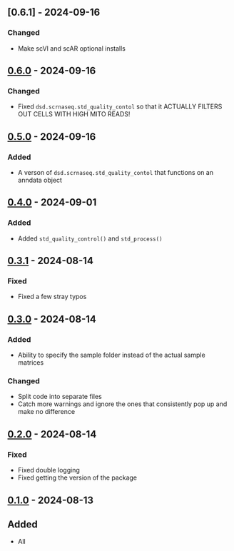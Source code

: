 ## [0.6.1] - 2024-09-16

### Changed

- Make scVI and scAR optional installs

## [0.6.0] - 2024-09-16

### Changed

- Fixed `dsd.scrnaseq.std_quality_contol` so that it ACTUALLY FILTERS OUT CELLS WITH HIGH MITO READS!

## [0.5.0] - 2024-09-16

### Added

- A verson of `dsd.scrnaseq.std_quality_contol` that functions on an anndata object

## [0.4.0] - 2024-09-01

### Added

- Added `std_quality_control()` and `std_process()`

## [0.3.1] - 2024-08-14

### Fixed

- Fixed a few stray typos

## [0.3.0] - 2024-08-14

### Added
- Ability to specify the sample folder instead of the actual sample matrices

### Changed
- Split code into separate files
- Catch more warnings and ignore the ones that consistently pop up and make no difference

## [0.2.0] - 2024-08-14

### Fixed

- Fixed double logging
- Fixed getting the version of the package


## [0.1.0] - 2024-08-13

## Added

- All

[0.6.0]: https://github.com/milescsmith/dsd/releases/compare/0.5.0..0.6.0
[0.5.0]: https://github.com/milescsmith/dsd/releases/compare/0.4.0..0.5.0
[0.4.0]: https://github.com/milescsmith/dsd/releases/compare/0.3.1..0.4.0
[0.3.1]: https://github.com/milescsmith/dsd/releases/compare/0.3.0..0.3.1
[0.3.0]: https://github.com/milescsmith/dsd/releases/compare/0.2.0..0.3.0
[0.2.0]: https://github.com/milescsmith/dsd/releases/compare/0.1.0..0.2.0
[0.1.0]: https://github.com/milescsmith/dsd/releases/tag/v0.1.0